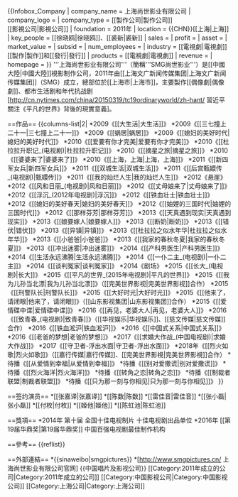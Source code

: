 {{Infobox_Company 
| company_name = 上海尚世影业有限公司
| company_logo = 
| company_type = [[製作公司|製作公司]]<br>[[影視公司|影視公司]]
| foundation = 2011年
| location   = {{CHN}}[[上海|上海]]
| key_people = [[徐晓鸥|徐晓鸥]]、[[裘新|裘新]]
| sales =
| profit =
| asset =
| market_value =
| subsid = 
| num_employees = 
| industry = [[電視劇|電視劇]][[製作|製作]]和[[發行|發行]]
| products = [[電視劇|電視劇]]
| revenue = 
| homepage = 
}}
'''上海尚世影业有限公司'''（簡稱'''SMG尚世影业'''）是[[中國大陸|中國大陸]]視影制作公司，2011年由[[上海文广新闻传媒集团|上海文广新闻传媒集团]]（SMG）成立，總部位於[[上海市|上海市]]，主要製作[[偶像劇|偶像劇]]、都市生活剧和年代抗战剧<ref>[http://cn.nytimes.com/china/20150319/tc19ordinaryworld/zh-hant/ 習近平關注《平凡的世界》背後的現實意義]</ref>。

==作品==
{{columns-list|2|
*2009《[[大生活|大生活]]》
*2009《[[三七撞上二十一|三七撞上二十一]]》
*2009《[[蜗居|蜗居]]》
*2009《[[媳妇的美好时代|媳妇的美好时代]]》
*2010《[[爱要有你才完美|爱要有你才完美]]》
*2010《[[杜拉拉升职记_(电视剧)|杜拉拉升职记]]》
*2010《[[摘星之旅|摘星之旅]]》
*2010《[[婆婆来了|婆婆来了]]》
*2010《[[上海，上海|上海，上海]]》
*2011《[[新四军女兵|新四军女兵]]》
*2011《[[双城生活|双城生活]]》
*2011《[[后宫甄嬛传_(电视剧)|甄嬛传]]》
*2011《[[我的灿烂人生|我的灿烂人生]]》
*2012《悬崖》
*2012《[[风和日丽_(电视剧)|风和日丽]]》
*2012《[[丈母娘来了|丈母娘来了]]》
*2012《[[浮沉_(2012年电视剧)|浮沉]]》
*2012《[[铁血壮士|铁血壮士]]》
*2012《[[媳妇的美好春天|媳妇的美好春天]]》
*2012《[[妯娌的三国时代|妯娌的三国时代]]》
*2012《[[那样芬芳|那样芬芳]]》
*2013《[[天真遇到现实|天真遇到现实]]》
*2013《[[娘要嫁人|娘要嫁人]]》
*2013《[[断奶|断奶]]》
*2013《[[错伏|错伏]]》
*2013《[[异镇|异镇]]》
*2013《[[杜拉拉之似水年华|杜拉拉之似水年华]]》
*2013《[[小爸爸|小爸爸]]》
*2013《[[我家的春秋冬夏|我家的春秋冬夏]]》
*2013《[[冲出迷雾|冲出迷雾]]》
*2014《[[产科男医生|产科男医生]]》
*2014《[[生活永远沸腾|生活永远沸腾]]》
*2014《[[一仆二主_(电视剧)|一仆二主]]》
*2014《[[谈判冤家|谈判冤家]]》
*2014《剧场》
*2015《[[长大_(电视剧)|长大]]》
*2015《[[平凡的世界_(2015年电视剧)|平凡的世界]]》
*2015《[[我为儿孙当北漂|我为儿孙当北漂]]》（[[完美世界影视|完美世界影视]]合作）
*2015《[[刑警队长|刑警队长]]》
*2015《[[大好时光|大好时光]]》
*2015《[[他来了，请闭眼|他来了，请闭眼]]》（[[山东影视集团|山东影视集团]]合作）
*2015《[[爱情碟中谍|爱情碟中谍]]》
*2016《[[再见，老婆大人|再见，老婆大人]]》
*2016《[[致青春_(电视剧)|致青春]]》（[[华视娱乐|华视娱乐]]、[[慈文传媒|慈文传媒]]合作）
*2016《[[铁血淞沪|铁血淞沪]]》
*2016《[[中国式关系|中国式关系]]》
*2016《[[老爸的梦想|老爸的梦想]]》
*2017《[[求婚大作战_(中国电视剧)|求婚大作战]]》
*2017《[[守卫者-浮出水面|守卫者-浮出水面]]》
*2018年《[[烈火如歌|烈火如歌]]》（[[嘉行传媒|嘉行传媒]]、[[完美世界影視|完美世界影視]]合作）
*待播《[[从爱情到幸福|从爱情到幸福]]》
*待播《[[别对爱撒谎|别对爱撒谎]]》
*待播《[[烈火海洋|烈火海洋]]》
*待播《[[转角之恋|转角之恋]]》
*待播《[[制裁者联盟|制裁者联盟]]》
*待播《[[只为那一刻与你相见|只为那一刻与你相见]]》
}}

==签约演员==
*[[张嘉译|张嘉译]]
*[[陈数|陈数]]
*[[雷佳音|雷佳音]]
*[[张小磊|张小磊]]
*[[付枚|付枚]]
*[[姬他|姬他]]
*[[陈虹池|陈虹池]]

==獎項==
*2014年 第十届 全国十佳电视制片 十佳电视剧出品单位
*2016年 [[第19届华鼎奖|第19届华鼎奖]] 中国百强电视剧最佳制作机构

==參考==
{{reflist}}

==外部連結==
*{{sinaweibo|smgpictures}}
*[http://www.smgpictures.cn/ 上海尚世影业有限公司官网]
{{中国唱片及影视公司}}
[[Category:2011年成立的公司|Category:2011年成立的公司]]
[[Category:中国影视公司|Category:中国影视公司]]
[[Category:上海公司|Category:上海公司]]